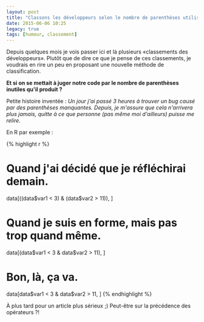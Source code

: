 ```yaml
---
layout: post
title: "Classons les développeurs selon le nombre de parenthèses utilisées"
date: 2015-06-06 10:25
legacy: true
tags: [humour, classement]
---
```


Depuis quelques mois je vois passer ici et là plusieurs «classements des
développeurs».  Plutôt que de dire ce que je pense de ces
classements, je voudrais en rire un peu en proposant une nouvelle méthode de
classification.

**Et si on se mettait à juger notre code par le nombre de parenthèses inutiles
qu'il produit ?**

<!-- more -->

Petite histoire inventée : *Un jour j'ai passé 3 heures à trouver un bug causé
par des parenthèses manquantes. Depuis, je m'assure que cela n'arrivera plus
jamais, quitte à ce que personne (pas même moi d'ailleurs) puisse me relire.*

En R par exemple :

{% highlight r %}
# Quand j'ai décidé que je réfléchirai demain.
data[((data$var1 < 3) & (data$var2 > 11)), ]

# Quand je suis en forme, mais pas trop quand même.
data[(data$var1 < 3 & data$var2 > 11), ]

# Bon, là, ça va.
data[data$var1 < 3 & data$var2 > 11, ]
{% endhighlight %}

À plus tard pour un article plus sérieux ;) Peut-être sur la
précédence des opérateurs ?!
